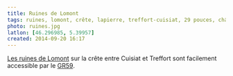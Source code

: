 ```yaml
---
title: Ruines de Lomont
tags: ruines, lomont, crête, lapierre, treffort-cuisiat, 29 pouces, château
photo: ruines.jpg
latlon: [46.296985, 5.39957]
created: 2014-09-20 16:17
---
```


[Les ruines de Lomont](/tags/lomont/) sur la crête entre Cuisiat et Treffort
sont facilement accessible par le [GR59](/tags/gr59/).
